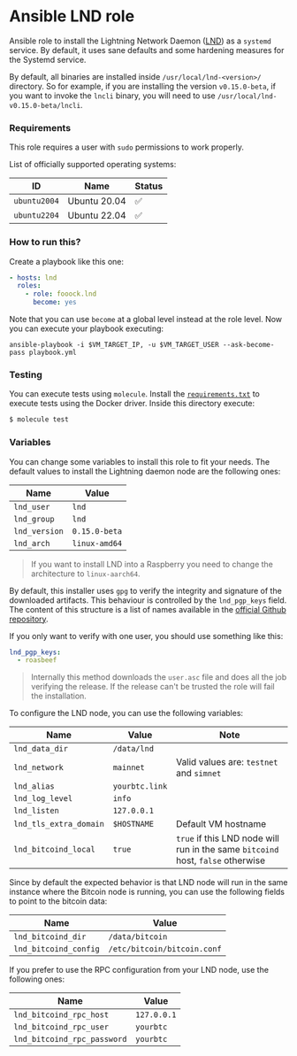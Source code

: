 # Ansible LND role

Ansible role to install the Lightning Network Daemon ([LND](https://github.com/lightningnetwork/lnd)) as a `systemd`
service. By default, it uses sane defaults and some hardening measures for the Systemd service.

By default, all binaries are installed inside `/usr/local/lnd-<version>/` directory. So for example, if you are
installing the version `v0.15.0-beta`, if you want to invoke the `lncli` binary, you will need to use `/usr/local/lnd-v0.15.0-beta/lncli`.

### Requirements

This role requires a user with `sudo` permissions to work properly.

List of officially supported operating systems:

| ID           | Name         | Status             |
|--------------|--------------|--------------------|
| `ubuntu2004` | Ubuntu 20.04 | :white_check_mark: |
| `ubuntu2204` | Ubuntu 22.04 | :white_check_mark: |

### How to run this?

Create a playbook like this one:

```yaml
- hosts: lnd
  roles:
    - role: fooock.lnd
      become: yes
```

Note that you can use `become` at a global level instead at the role level. Now you can execute
your playbook executing:

```shell
ansible-playbook -i $VM_TARGET_IP, -u $VM_TARGET_USER --ask-become-pass playbook.yml
```

### Testing

You can execute tests using `molecule`. Install the [`requirements.txt`](molecule/default/requirements.txt) to execute
tests using the Docker driver. Inside this directory execute:

```bash
$ molecule test
```

### Variables

You can change some variables to install this role to fit your needs. The default values to install the
Lightning daemon node are the following ones:

| Name              	 | Value              	        |
|---------------------|-----------------------------|
| `lnd_user`    	     | `lnd`          	            |
| `lnd_group`   	     | `lnd`          	            |
| `lnd_version` 	     | `0.15.0-beta`             	 |
| `lnd_arch`    	     | `linux-amd64` 	             |

> If you want to install LND into a Raspberry you need to change the architecture to `linux-aarch64`.

By default, this installer uses `gpg` to verify the integrity and signature of the downloaded artifacts. This
behaviour is controlled by the `lnd_pgp_keys` field. The content of this structure is a list of names
available in the [official Github repository](https://github.com/lightningnetwork/lnd/tree/master/scripts/keys).

If you only want to verify with one user, you should use something like this:

```yaml
lnd_pgp_keys:
  - roasbeef
```

> Internally this method downloads the `user.asc` file and does all the job verifying the release.
> If the release can't be trusted the role will fail the installation.

To configure the LND node, you can use the following variables:

| Name                   	     | Value           	      | Note                                             	                               |
|------------------------------|------------------------|----------------------------------------------------------------------------------|
| `lnd_data_dir`     	         | `/data/lnd` 	          | 	                                                                                |
| `lnd_network`      	         | `mainnet`          	   | Valid values are: `testnet` and `simnet` 	                                       |
| `lnd_alias`     	            | `yourbtc.link`       	 | 	                                                                                |
| `lnd_log_level` 	            | `info`       	         | 	                                                                                |
| `lnd_listen`     	           | `127.0.0.1`     	      | 	                                                                                |
| `lnd_tls_extra_domain`     	 | `$HOSTNAME`     	      | Default VM hostname	                                                             |
| `lnd_bitcoind_local`     	   | `true`     	           | `true` if this LND node will run in the same `bitcoind` host, `false` otherwise	 |

Since by default the expected behavior is that LND node will run in the same instance where the Bitcoin
node is running, you can use the following fields to point to the bitcoin data:

| Name                   	     | Value           	                      |
|------------------------------|----------------------------------------|
| `lnd_bitcoind_dir`     	     | `/data/bitcoin` 	                      |
| `lnd_bitcoind_config`      	 | `/etc/bitcoin/bitcoin.conf`          	 |

If you prefer to use the RPC configuration from your LND node, use the following ones:

| Name                   	           | Value           	    |
|------------------------------------|----------------------|
| `lnd_bitcoind_rpc_host`     	      | `127.0.0.1` 	        |
| `lnd_bitcoind_rpc_user`      	     | `yourbtc`          	 |
| `lnd_bitcoind_rpc_password`      	 | `yourbtc`          	 |
